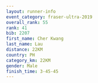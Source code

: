 ```yaml
---
layout: runner-info 
event_category: fraser-ultra-2019 
overall_rank: 55
rank: 41
bib: 2207
first_name: Cher Kwang
last_name: Lau
distance: 22KM
country: PH
category_km: 22KM
gender: Male
finish_time: 3-45-45
---
```

